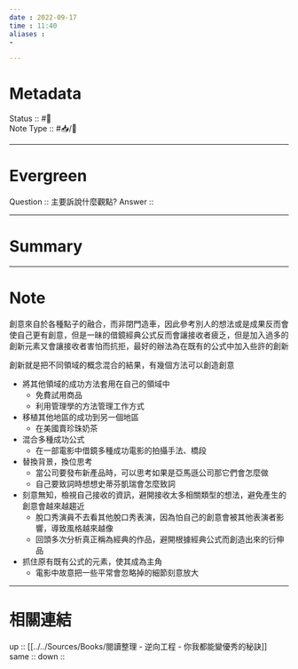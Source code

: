 ```yaml
---
date : 2022-09-17
time : 11:40
aliases :
- 

---
```


# Metadata
Status :: #🌱 <br>
Note Type :: #📥/📘 <br>

---
# Evergreen
Question :: 主要訴說什麼觀點?
Answer :: 


---

# Summary


---

# Note
創意來自於各種點子的融合，而非閉門造車，因此參考別人的想法或是成果反而會使自己更有創意，但是一昧的借鏡經典公式反而會讓接收者疲乏，但是加入過多的創新元素又會讓接收者害怕而抗拒，最好的辦法為在既有的公式中加入些許的創新

創新就是把不同領域的概念混合的結果，有幾個方法可以創造創意
- 將其他領域的成功方法套用在自己的領域中
	- 免費試用商品
	- 利用管理學的方法管理工作方式
- 移植其他地區的成功到另一個地區
	- 在美國賣珍珠奶茶
- 混合多種成功公式
	- 在一部電影中借鏡多種成功電影的拍攝手法、橋段
- 替換背景，換位思考
	- 當公司要發布新產品時，可以思考如果是亞馬遜公司那它們會怎麼做
	- 自己要致詞時想想史蒂芬凱瑞會怎麼致詞
- 刻意無知，檢視自己接收的資訊，避開接收太多相關類型的想法，避免產生的創意會越來越趨近
	- 脫口秀演員不去看其他脫口秀表演，因為怕自己的創意會被其他表演者影響，導致風格越來越像
	- 回頭多次分析真正稱為經典的作品，避開根據經典公式而創造出來的衍伸品
- 抓住原有既有公式的元素，使其成為主角
	- 電影中故意把一些平常會忽略掉的細節刻意放大

---

# 相關連結

up :: [[../../Sources/Books/閱讀整理 - 逆向工程 - 你我都能變優秀的秘訣]]
same :: 
down :: 


